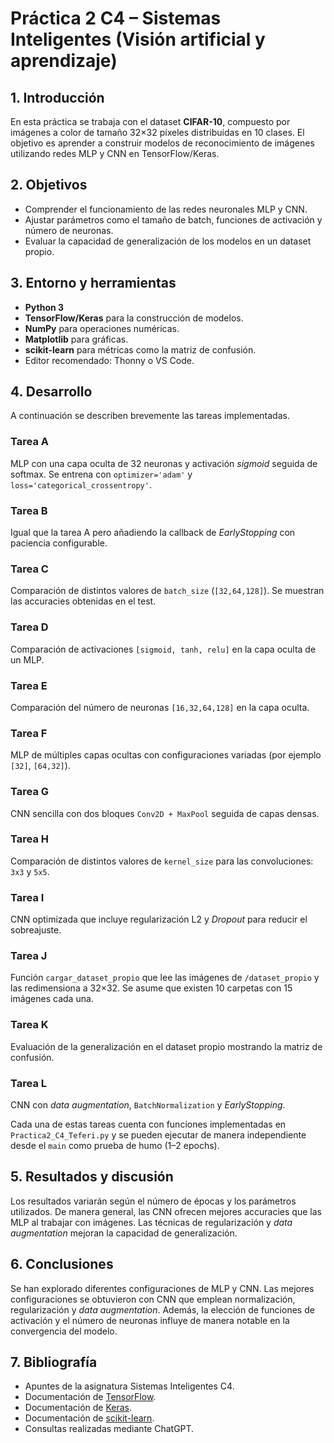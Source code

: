 # Práctica 2 C4 – Sistemas Inteligentes (Visión artificial y aprendizaje)

## 1. Introducción
En esta práctica se trabaja con el dataset **CIFAR-10**, compuesto por imágenes a color de tamaño 32×32 píxeles distribuidas en 10 clases. El objetivo es aprender a construir modelos de reconocimiento de imágenes utilizando redes MLP y CNN en TensorFlow/Keras.

## 2. Objetivos
- Comprender el funcionamiento de las redes neuronales MLP y CNN.
- Ajustar parámetros como el tamaño de batch, funciones de activación y número de neuronas.
- Evaluar la capacidad de generalización de los modelos en un dataset propio.

## 3. Entorno y herramientas
- **Python 3**
- **TensorFlow/Keras** para la construcción de modelos.
- **NumPy** para operaciones numéricas.
- **Matplotlib** para gráficas.
- **scikit-learn** para métricas como la matriz de confusión.
- Editor recomendado: Thonny o VS Code.

## 4. Desarrollo
A continuación se describen brevemente las tareas implementadas.

### Tarea A
MLP con una capa oculta de 32 neuronas y activación *sigmoid* seguida de softmax. Se entrena con `optimizer='adam'` y `loss='categorical_crossentropy'`.

### Tarea B
Igual que la tarea A pero añadiendo la callback de *EarlyStopping* con paciencia configurable.

### Tarea C
Comparación de distintos valores de `batch_size` (`[32,64,128]`). Se muestran las accuracies obtenidas en el test.

### Tarea D
Comparación de activaciones `[sigmoid, tanh, relu]` en la capa oculta de un MLP.

### Tarea E
Comparación del número de neuronas `[16,32,64,128]` en la capa oculta.

### Tarea F
MLP de múltiples capas ocultas con configuraciones variadas (por ejemplo `[32]`, `[64,32]`).

### Tarea G
CNN sencilla con dos bloques `Conv2D + MaxPool` seguida de capas densas.

### Tarea H
Comparación de distintos valores de `kernel_size` para las convoluciones: `3x3` y `5x5`.

### Tarea I
CNN optimizada que incluye regularización L2 y *Dropout* para reducir el sobreajuste.

### Tarea J
Función `cargar_dataset_propio` que lee las imágenes de `/dataset_propio` y las redimensiona a 32×32. Se asume que existen 10 carpetas con 15 imágenes cada una.

### Tarea K
Evaluación de la generalización en el dataset propio mostrando la matriz de confusión.

### Tarea L
CNN con *data augmentation*, `BatchNormalization` y *EarlyStopping*.

Cada una de estas tareas cuenta con funciones implementadas en `Practica2_C4_Teferi.py` y se pueden ejecutar de manera independiente desde el `main` como prueba de humo (1–2 epochs).

## 5. Resultados y discusión
Los resultados variarán según el número de épocas y los parámetros utilizados. De manera general, las CNN ofrecen mejores accuracies que las MLP al trabajar con imágenes. Las técnicas de regularización y *data augmentation* mejoran la capacidad de generalización.

## 6. Conclusiones
Se han explorado diferentes configuraciones de MLP y CNN. Las mejores configuraciones se obtuvieron con CNN que emplean normalización, regularización y *data augmentation*. Además, la elección de funciones de activación y el número de neuronas influye de manera notable en la convergencia del modelo.

## 7. Bibliografía
- Apuntes de la asignatura Sistemas Inteligentes C4.
- Documentación de [TensorFlow](https://www.tensorflow.org/).
- Documentación de [Keras](https://keras.io/).
- Documentación de [scikit-learn](https://scikit-learn.org/).
- Consultas realizadas mediante ChatGPT.
